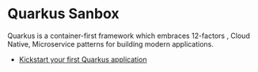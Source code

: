 # Quarkus Sanbox

Quarkus is a container-first framework which embraces 12-factors , Cloud Native, Microservice patterns for building modern applications. 

* [Kickstart your first Quarkus application](./first-app.md)





